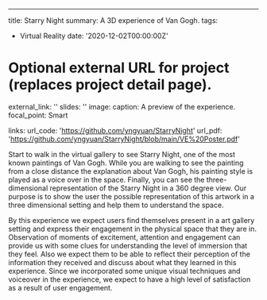---
title: Starry Night
summary: A 3D experience of Van Gogh.
tags:
  - Virtual Reality
date: '2020-12-02T00:00:00Z'

# Optional external URL for project (replaces project detail page).
external_link: ''
slides: ''
image:
  caption: A preview of the experience.
  focal_point: Smart

links:
url_code: 'https://github.com/yngyuan/StarryNight'
url_pdf: 'https://github.com/yngyuan/StarryNight/blob/main/VE%20Poster.pdf'


Start to walk in the virtual gallery to see Starry Night, one of the most known paintings of Van Gogh. While you are walking to see the painting from a close distance the explanation about Van Gogh, his painting style is played as a voice over in the space. Finally, you can see the three-dimensional representation of the Starry Night in a 360 degree view. Our purpose is to show the user the possible representation of this artwork in a three dimensional setting and help them to understand the space.

By this experience we expect users find themselves present in a art gallery setting and express their engagement in the physical space that they are in. Observation of moments of excitement, attention and engagement can provide us with some clues for understanding the level of immersion that they feel. Also we expect them to be able to reflect their perception of the information they received and discuss about what they learned in this experience. Since we incorporated some unique visual techniques and voiceover in the experience, we expect to have a high level of satisfaction as a result of user engagement.
